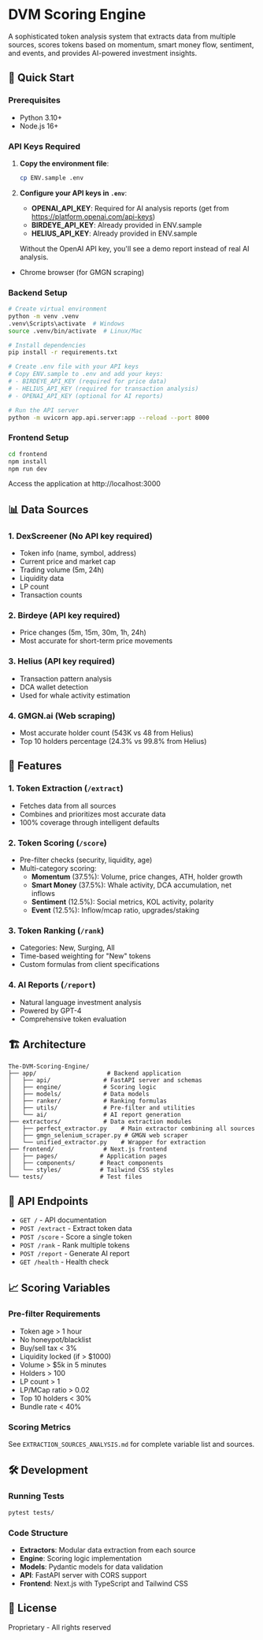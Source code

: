 # DVM Scoring Engine

A sophisticated token analysis system that extracts data from multiple sources, scores tokens based on momentum, smart money flow, sentiment, and events, and provides AI-powered investment insights.

## 🚀 Quick Start

### Prerequisites
- Python 3.10+
- Node.js 16+

### API Keys Required
1. **Copy the environment file**:
   ```bash
   cp ENV.sample .env
   ```

2. **Configure your API keys in `.env`**:
   - **OPENAI_API_KEY**: Required for AI analysis reports (get from https://platform.openai.com/api-keys)
   - **BIRDEYE_API_KEY**: Already provided in ENV.sample
   - **HELIUS_API_KEY**: Already provided in ENV.sample

   Without the OpenAI API key, you'll see a demo report instead of real AI analysis.
- Chrome browser (for GMGN scraping)

### Backend Setup
```bash
# Create virtual environment
python -m venv .venv
.venv\Scripts\activate  # Windows
source .venv/bin/activate  # Linux/Mac

# Install dependencies
pip install -r requirements.txt

# Create .env file with your API keys
# Copy ENV.sample to .env and add your keys:
# - BIRDEYE_API_KEY (required for price data)
# - HELIUS_API_KEY (required for transaction analysis)
# - OPENAI_API_KEY (optional for AI reports)

# Run the API server
python -m uvicorn app.api.server:app --reload --port 8000
```

### Frontend Setup
```bash
cd frontend
npm install
npm run dev
```

Access the application at http://localhost:3000

## 📊 Data Sources

### 1. **DexScreener** (No API key required)
- Token info (name, symbol, address)
- Current price and market cap
- Trading volume (5m, 24h)
- Liquidity data
- LP count
- Transaction counts

### 2. **Birdeye** (API key required)
- Price changes (5m, 15m, 30m, 1h, 24h)
- Most accurate for short-term price movements

### 3. **Helius** (API key required)
- Transaction pattern analysis
- DCA wallet detection
- Used for whale activity estimation

### 4. **GMGN.ai** (Web scraping)
- Most accurate holder count (543K vs 48 from Helius)
- Top 10 holders percentage (24.3% vs 99.8% from Helius)

## 🎯 Features

### 1. **Token Extraction** (`/extract`)
- Fetches data from all sources
- Combines and prioritizes most accurate data
- 100% coverage through intelligent defaults

### 2. **Token Scoring** (`/score`)
- Pre-filter checks (security, liquidity, age)
- Multi-category scoring:
  - **Momentum** (37.5%): Volume, price changes, ATH, holder growth
  - **Smart Money** (37.5%): Whale activity, DCA accumulation, net inflows
  - **Sentiment** (12.5%): Social metrics, KOL activity, polarity
  - **Event** (12.5%): Inflow/mcap ratio, upgrades/staking

### 3. **Token Ranking** (`/rank`)
- Categories: New, Surging, All
- Time-based weighting for "New" tokens
- Custom formulas from client specifications

### 4. **AI Reports** (`/report`)
- Natural language investment analysis
- Powered by GPT-4
- Comprehensive token evaluation

## 🏗️ Architecture

```
The-DVM-Scoring-Engine/
├── app/                    # Backend application
│   ├── api/               # FastAPI server and schemas
│   ├── engine/            # Scoring logic
│   ├── models/            # Data models
│   ├── ranker/            # Ranking formulas
│   ├── utils/             # Pre-filter and utilities
│   └── ai/                # AI report generation
├── extractors/            # Data extraction modules
│   ├── perfect_extractor.py    # Main extractor combining all sources
│   ├── gmgn_selenium_scraper.py # GMGN web scraper
│   └── unified_extractor.py    # Wrapper for extraction
├── frontend/              # Next.js frontend
│   ├── pages/            # Application pages
│   ├── components/       # React components
│   └── styles/           # Tailwind CSS styles
└── tests/                # Test files
```

## 🔑 API Endpoints

- `GET /` - API documentation
- `POST /extract` - Extract token data
- `POST /score` - Score a single token
- `POST /rank` - Rank multiple tokens
- `POST /report` - Generate AI report
- `GET /health` - Health check

## 📈 Scoring Variables

### Pre-filter Requirements
- Token age > 1 hour
- No honeypot/blacklist
- Buy/sell tax < 3%
- Liquidity locked (if > $1000)
- Volume > $5k in 5 minutes
- Holders > 100
- LP count > 1
- LP/MCap ratio > 0.02
- Top 10 holders < 30%
- Bundle rate < 40%

### Scoring Metrics
See `EXTRACTION_SOURCES_ANALYSIS.md` for complete variable list and sources.

## 🛠️ Development

### Running Tests
```bash
pytest tests/
```

### Code Structure
- **Extractors**: Modular data extraction from each source
- **Engine**: Scoring logic implementation
- **Models**: Pydantic models for data validation
- **API**: FastAPI server with CORS support
- **Frontend**: Next.js with TypeScript and Tailwind CSS

## 📝 License

Proprietary - All rights reserved